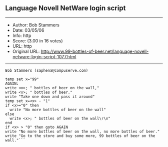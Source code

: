 
## Language Novell NetWare login script ##
---
- Author: Bob Stammers
- Date: 03/05/06
- Info: http
- Score:  (3.00 in 16 votes)
- URL: http
- Original URL: http://www.99-bottles-of-beer.net/language-novell-netware-login-script-1077.html
---

```; NetWare 4.11 login script version of 99 bottles of beer on the wall ;
Bob Stammers (saphena@compuserve.com)

temp set x="99"
AGAIN:
write <x>; " bottles of beer on the wall,"
write <x>; " bottles of beer."
write "Take one down and pass it around"
temp set x=<x> - "1"
if <x>="0" then
  write "No more bottles of beer on the wall"
else
  write <x>; " bottles of beer on the wall\r\n"
end
if <x> > "0" then goto AGAIN
write "No more bottles of beer on the wall, no more bottles of beer."
write "Go to the store and buy some more, 99 bottles of beer on the wall."```